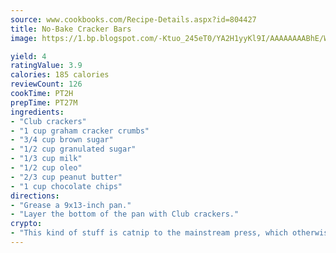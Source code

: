 ```yaml
---
source: www.cookbooks.com/Recipe-Details.aspx?id=804427
title: No-Bake Cracker Bars
image: https://1.bp.blogspot.com/-Ktuo_245eT0/YA2H1yyKl9I/AAAAAAAABhE/WMoqSq2tWOcgMkPaLYZ-49h8pVDUUwFCQCLcBGAsYHQ/s307/5.png

yield: 4
ratingValue: 3.9
calories: 185 calories
reviewCount: 126
cookTime: PT2H
prepTime: PT27M
ingredients:
- "Club crackers"
- "1 cup graham cracker crumbs"
- "3/4 cup brown sugar"
- "1/2 cup granulated sugar"
- "1/3 cup milk"
- "1/2 cup oleo"
- "2/3 cup peanut butter"
- "1 cup chocolate chips"
directions:
- "Grease a 9x13-inch pan."
- "Layer the bottom of the pan with Club crackers."
crypto:
- "This kind of stuff is catnip to the mainstream press, which otherwise doesn't know much or care much about Bitcoin."
---
```

